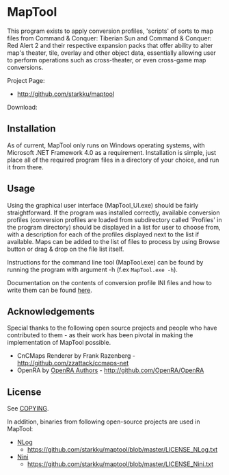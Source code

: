 # MapTool

This program exists to apply conversion profiles, 'scripts' of sorts to map files from Command & Conquer: Tiberian Sun and Command & Conquer: Red Alert 2 and their respective expansion packs that offer ability to alter map's theater, tile, overlay and other object data, essentially allowing user to perform operations such as cross-theater, or even cross-game map conversions.

Project Page:

* http://github.com/starkku/maptool

Download:

## Installation

As of current, MapTool only runs on Windows operating systems, with Microsoft .NET Framework 4.0 as a requirement. Installation is simple, just place all of the required program files in a directory of your choice, and run it from there. 

## Usage

Using the graphical user interface (MapTool_UI.exe) should be fairly straightforward. If the program was installed correctly, available conversion profiles (conversion profiles are loaded from subdirectory called 'Profiles' in the program directory) should be displayed in a list for user to choose from, with a description for each of the profiles displayed next to the list if available. Maps can be added to the list of files to process by using Browse button or drag & drop on the file list itself.

Instructions for the command line tool (MapTool.exe) can be found by running the program with argument -h (f.ex `MapTool.exe -h`).

Documentation on the contents of conversion profile INI files and how to write them can be found [here](https://github.com/starkku/maptool/blob/master/Conversion-Profile-Documentation.md).

## Acknowledgements

Special thanks to the following open source projects and people who have contributed to them - as their work has been pivotal in making the implementation of MapTool possible.

* CnCMaps Renderer by Frank Razenberg - http://github.com/zzattack/ccmaps-net
* OpenRA by [OpenRA Authors](https://raw.github.com/OpenRA/OpenRA/master/AUTHORS) - http://github.com/OpenRA/OpenRA

## License

See [COPYING](https://github.com/starkku/maptool/blob/master/COPYING).

In addition, binaries from following open-source projects are used in MapTool:

* [NLog](http://nlog-project.org)
  * https://github.com/starkku/maptool/blob/master/LICENSE_NLog.txt
* [Nini](http://nini.sourceforge.net)
  * https://github.com/starkku/maptool/blob/master/LICENSE_Nini.txt